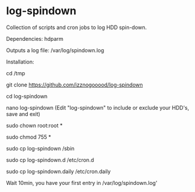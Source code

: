 # log-spindown

Collection of scripts and cron jobs to log HDD spin-down.

Dependencies: hdparm

Outputs a log file: /var/log/spindown.log

Installation:

cd /tmp

git clone https://github.com/izznogooood/log-spindown

cd log-spindown

nano log-spindown
(Edit "log-spindown" to include or exclude your HDD's, save and exit)

sudo chown root:root *

sudo chmod 755 *

sudo cp log-spindown /sbin

sudo cp log-spindown.d /etc/cron.d

sudo cp log-spindown.daily /etc/cron.daily

Wait 10min, you have your first entry in /var/log/spindown.log'
